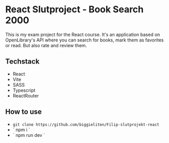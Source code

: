 # React Slutproject - Book Search 2000

 This is my exam project for the React course.
 It's an application based on OpenLibrary's API where you can search for books, mark them as favorites or read. But also rate and review them.

## Techstack

- React
- Vite
- SASS
- Typescript
- ReactRouter

## How to use





- ` git clone https://github.com/biggieliten/Filip-slutprojekt-react `
- ´ npm i ´
- ´ npm run dev ´



